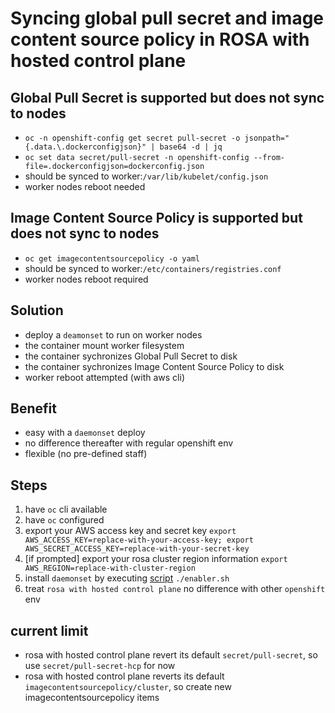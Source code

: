 # Syncing global pull secret and image content source policy in ROSA with hosted control plane 

## Global Pull Secret is supported but does not sync to nodes
- `oc -n openshift-config get secret pull-secret -o jsonpath="{.data.\.dockerconfigjson}" | base64 -d | jq`
- `oc set data secret/pull-secret -n openshift-config --from-file=.dockerconfigjson=dockerconfig.json`
- should be synced to worker:`/var/lib/kubelet/config.json`
- worker nodes reboot needed

## Image Content Source Policy is supported but does not sync to nodes
- `oc get imagecontentsourcepolicy -o yaml` 
- should be synced to worker:`/etc/containers/registries.conf`
- worker nodes reboot required

## Solution
- deploy a `deamonset` to run on worker nodes
- the container mount worker filesystem
- the container sychronizes Global Pull Secret to disk
- the container sychronizes Image Content Source Policy to disk
- worker reboot attempted (with aws cli)

## Benefit
- easy with a `daemonset` deploy
- no difference thereafter with regular openshift env
- flexible (no pre-defined staff)

## Steps
1. have `oc` cli available
2. have `oc` configured
3. export your AWS access key and secret key `export AWS_ACCESS_KEY=replace-with-your-access-key; export AWS_SECRET_ACCESS_KEY=replace-with-your-secret-key`
4. [if prompted] export your rosa cluster region information `export AWS_REGION=replace-with-cluster-region`
5. install `daemonset` by executing [script](enabler.sh) `./enabler.sh`
6. treat `rosa with hosted control plane` no difference with other `openshift` env

## current limit
- rosa with hosted control plane revert its default `secret/pull-secret`, so use `secret/pull-secret-hcp` for now
- rosa with hosted control plane reverts its default `imagecontentsourcepolicy/cluster`, so create new imagecontentsourcepolicy items
